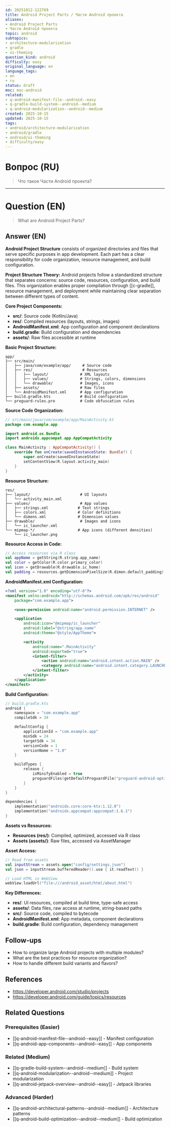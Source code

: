 ```yaml
---
id: 20251012-122769
title: Android Project Parts / Части Android проекта
aliases:
- Android Project Parts
- Части Android проекта
topic: android
subtopics:
- architecture-modularization
- gradle
- ui-theming
question_kind: android
difficulty: easy
original_language: en
language_tags:
- en
- ru
status: draft
moc: moc-android
related:
- q-android-manifest-file--android--easy
- q-gradle-build-system--android--medium
- q-android-modularization--android--medium
created: 2025-10-15
updated: 2025-10-15
tags:
- android/architecture-modularization
- android/gradle
- android/ui-theming
- difficulty/easy
---
```


# Вопрос (RU)
> Что такое Части Android проекта?

---

# Question (EN)
> What are Android Project Parts?

## Answer (EN)
**Android Project Structure** consists of organized directories and files that serve specific purposes in app development. Each part has a clear responsibility for code organization, resource management, and build configuration.

**Project Structure Theory:**
Android projects follow a standardized structure that separates concerns: source code, resources, configuration, and build files. This organization enables proper compilation through [[c-gradle]], resource management, and deployment while maintaining clear separation between different types of content.

**Core Project Components:**
- **src/**: Source code (Kotlin/Java)
- **res/**: Compiled resources (layouts, strings, images)
- **AndroidManifest.xml**: App configuration and component declarations
- **build.gradle**: Build configuration and dependencies
- **assets/**: Raw files accessible at runtime

**Basic Project Structure:**
```
app/
├── src/main/
│   ├── java/com/example/app/     # Source code
│   ├── res/                      # Resources
│   │   ├── layout/              # XML layouts
│   │   ├── values/              # Strings, colors, dimensions
│   │   └── drawable/            # Images, icons
│   ├── assets/                  # Raw files
│   └── AndroidManifest.xml      # App configuration
├── build.gradle.kts             # Build configuration
└── proguard-rules.pro           # Code obfuscation rules
```

**Source Code Organization:**
```kotlin
// src/main/java/com/example/app/MainActivity.kt
package com.example.app

import android.os.Bundle
import androidx.appcompat.app.AppCompatActivity

class MainActivity : AppCompatActivity() {
    override fun onCreate(savedInstanceState: Bundle?) {
        super.onCreate(savedInstanceState)
        setContentView(R.layout.activity_main)
    }
}
```

**Resource Structure:**
```
res/
├── layout/                      # UI layouts
│   └── activity_main.xml
├── values/                      # App values
│   ├── strings.xml             # Text strings
│   ├── colors.xml              # Color definitions
│   └── dimens.xml              # Dimension values
├── drawable/                    # Images and icons
│   └── ic_launcher.xml
└── mipmap-*/                   # App icons (different densities)
    └── ic_launcher.png
```

**Resource Access in Code:**
```kotlin
// Access resources via R class
val appName = getString(R.string.app_name)
val color = getColor(R.color.primary_color)
val icon = getDrawable(R.drawable.ic_home)
val padding = resources.getDimensionPixelSize(R.dimen.default_padding)
```

**AndroidManifest.xml Configuration:**
```xml
<?xml version="1.0" encoding="utf-8"?>
<manifest xmlns:android="http://schemas.android.com/apk/res/android"
    package="com.example.app">

    <uses-permission android:name="android.permission.INTERNET" />

    <application
        android:icon="@mipmap/ic_launcher"
        android:label="@string/app_name"
        android:theme="@style/AppTheme">

        <activity
            android:name=".MainActivity"
            android:exported="true">
            <intent-filter>
                <action android:name="android.intent.action.MAIN" />
                <category android:name="android.intent.category.LAUNCHER" />
            </intent-filter>
        </activity>
    </application>
</manifest>
```

**Build Configuration:**
```kotlin
// build.gradle.kts
android {
    namespace = "com.example.app"
    compileSdk = 34

    defaultConfig {
        applicationId = "com.example.app"
        minSdk = 24
        targetSdk = 34
        versionCode = 1
        versionName = "1.0"
    }

    buildTypes {
        release {
            isMinifyEnabled = true
            proguardFiles(getDefaultProguardFile("proguard-android-optimize.txt"))
        }
    }
}

dependencies {
    implementation("androidx.core:core-ktx:1.12.0")
    implementation("androidx.appcompat:appcompat:1.6.1")
}
```

**Assets vs Resources:**
- **Resources (res/)**: Compiled, optimized, accessed via R class
- **Assets (assets/)**: Raw files, accessed via AssetManager

**Asset Access:**
```kotlin
// Read from assets
val inputStream = assets.open("config/settings.json")
val json = inputStream.bufferedReader().use { it.readText() }

// Load HTML in WebView
webView.loadUrl("file:///android_asset/html/about.html")
```

**Key Differences:**
- **res/**: UI resources, compiled at build time, type-safe access
- **assets/**: Data files, raw access at runtime, string-based paths
- **src/**: Source code, compiled to bytecode
- **AndroidManifest.xml**: App metadata, component declarations
- **build.gradle**: Build configuration, dependency management

## Follow-ups

- How to organize large Android projects with multiple modules?
- What are the best practices for resource organization?
- How to handle different build variants and flavors?

## References

- https://developer.android.com/studio/projects
- https://developer.android.com/guide/topics/resources

## Related Questions

### Prerequisites (Easier)
- [[q-android-manifest-file--android--easy]] - Manifest configuration
- [[q-android-app-components--android--easy]] - App components

### Related (Medium)
- [[q-gradle-build-system--android--medium]] - Build system
- [[q-android-modularization--android--medium]] - Project modularization
- [[q-android-jetpack-overview--android--easy]] - Jetpack libraries

### Advanced (Harder)
- [[q-android-architectural-patterns--android--medium]] - Architecture patterns
- [[q-android-build-optimization--android--medium]] - Build optimization
